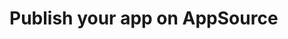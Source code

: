 # Publish your app on AppSource

<!-- See [Publish your app on AppSource](https://docs.microsoft.com/en-us/dynamics365/customer-engagement/developer/publish-app-appsource) -->